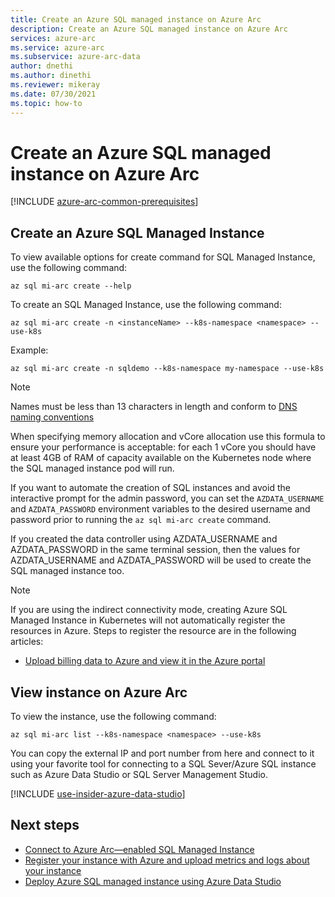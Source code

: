 ```yaml
---
title: Create an Azure SQL managed instance on Azure Arc
description: Create an Azure SQL managed instance on Azure Arc
services: azure-arc
ms.service: azure-arc
ms.subservice: azure-arc-data
author: dnethi
ms.author: dinethi
ms.reviewer: mikeray
ms.date: 07/30/2021
ms.topic: how-to
---
```


# Create an Azure SQL managed instance on Azure Arc

[!INCLUDE [azure-arc-common-prerequisites](../../../includes/azure-arc-common-prerequisites.md)]


## Create an Azure SQL Managed Instance

To view available options for create command for SQL Managed Instance, use the following command:
```azurecli
az sql mi-arc create --help
```

To create an SQL Managed Instance, use the following command:

```azurecli
az sql mi-arc create -n <instanceName> --k8s-namespace <namespace> --use-k8s
```

Example:

```azurecli
az sql mi-arc create -n sqldemo --k8s-namespace my-namespace --use-k8s
```
> [!NOTE]
>  Names must be less than 13 characters in length and conform to [DNS naming conventions](https://kubernetes.io/docs/concepts/overview/working-with-objects/names/#dns-label-names)
>
>  When specifying memory allocation and vCore allocation use this formula to ensure your performance is acceptable: for each 1 vCore you should have at least 4GB of RAM of capacity available on the Kubernetes node where the SQL managed instance pod will run.
>
>  If you want to automate the creation of SQL instances and avoid the interactive prompt for the admin password, you can set the `AZDATA_USERNAME` and `AZDATA_PASSWORD` environment variables to the desired username and password prior to running the `az sql mi-arc create` command.
> 
>  If you created the data controller using AZDATA_USERNAME and AZDATA_PASSWORD in the same terminal session, then the values for AZDATA_USERNAME and AZDATA_PASSWORD will be used to create the SQL managed instance too.

> [!NOTE]
> If you are using the indirect connectivity mode, creating Azure SQL Managed Instance in Kubernetes will not automatically register the resources in Azure. Steps to register the resource are in the following articles: 
> - [Upload billing data to Azure and view it in the Azure portal](view-billing-data-in-azure.md) 


## View instance on Azure Arc

To view the instance, use the following command:

```azurecli
az sql mi-arc list --k8s-namespace <namespace> --use-k8s
```

You can copy the external IP and port number from here and connect to it using your favorite tool for connecting to a SQL Sever/Azure SQL instance such as Azure Data Studio or SQL Server Management Studio.

[!INCLUDE [use-insider-azure-data-studio](includes/use-insider-azure-data-studio.md)]

## Next steps
- [Connect to Azure Arc—enabled SQL Managed Instance](connect-managed-instance.md)
- [Register your instance with Azure and upload metrics and logs about your instance](upload-metrics-and-logs-to-azure-monitor.md)
- [Deploy Azure SQL managed instance using Azure Data Studio](create-sql-managed-instance-azure-data-studio.md)
